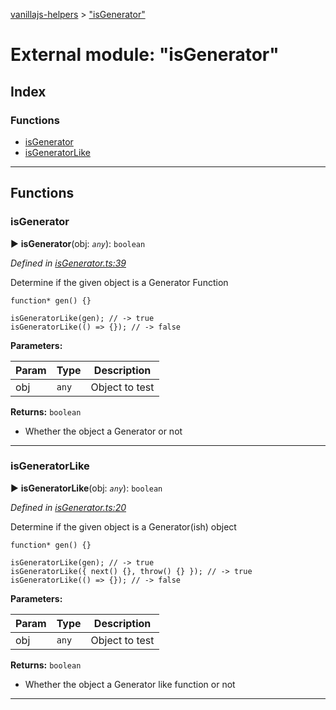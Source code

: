 [vanillajs-helpers](../README.md) > ["isGenerator"](../modules/_isgenerator_.md)



# External module: "isGenerator"

## Index

### Functions

* [isGenerator](_isgenerator_.md#isgenerator)
* [isGeneratorLike](_isgenerator_.md#isgeneratorlike)



---
## Functions
<a id="isgenerator"></a>

###  isGenerator

► **isGenerator**(obj: *`any`*): `boolean`



*Defined in [isGenerator.ts:39](https://github.com/Tokimon/vanillajs-helpers/blob/97e473e/isGenerator.ts#L39)*



Determine if the given object is a Generator Function

    function* gen() {}
    
    isGeneratorLike(gen); // -> true
    isGeneratorLike(() => {}); // -> false


**Parameters:**

| Param | Type | Description |
| ------ | ------ | ------ |
| obj | `any`   |  Object to test |





**Returns:** `boolean`
- Whether the object a Generator or not






___

<a id="isgeneratorlike"></a>

###  isGeneratorLike

► **isGeneratorLike**(obj: *`any`*): `boolean`



*Defined in [isGenerator.ts:20](https://github.com/Tokimon/vanillajs-helpers/blob/97e473e/isGenerator.ts#L20)*



Determine if the given object is a Generator(ish) object

    function* gen() {}
    
    isGeneratorLike(gen); // -> true
    isGeneratorLike({ next() {}, throw() {} }); // -> true
    isGeneratorLike(() => {}); // -> false


**Parameters:**

| Param | Type | Description |
| ------ | ------ | ------ |
| obj | `any`   |  Object to test |





**Returns:** `boolean`
- Whether the object a Generator like function or not






___


